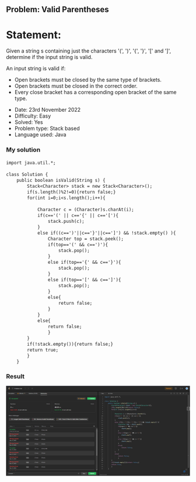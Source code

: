 ## Problem: Valid Parentheses

# Statement:

<p>
Given a string s containing just the characters '(', ')', '{', '}', '[' and ']', determine if the input string is valid.

An input string is valid if:

- Open brackets must be closed by the same type of brackets.
- Open brackets must be closed in the correct order.
- Every close bracket has a corresponding open bracket of the same type.
</p>

- Date: 23rd November 2022
- Difficulty: Easy
- Solved: Yes
- Problem type: Stack based
- Language used: Java

### My solution

```
import java.util.*;

class Solution {
    public boolean isValid(String s) {
        Stack<Character> stack = new Stack<Character>();
        if(s.length()%2!=0){return false;}
        for(int i=0;i<s.length();i++){

            Character c = (Character)s.charAt(i);
            if(c=='(' || c=='{' || c=='['){
                stack.push(c);
            }
            else if((c==')'||c=='}'||c==']') && !stack.empty() ){
                Character top = stack.peek();
                if(top=='(' && c==')'){
                    stack.pop();
                }
                else if(top=='{' && c=='}'){
                    stack.pop();
                }
                else if(top=='[' && c==']'){
                    stack.pop();
                }
                else{
                    return false;
                }
            }
            else{
                return false;
                }
        }
        if(!stack.empty()){return false;}
        return true;
        }
    }
```

### Result

<img src="../images/problem20.jpg">
